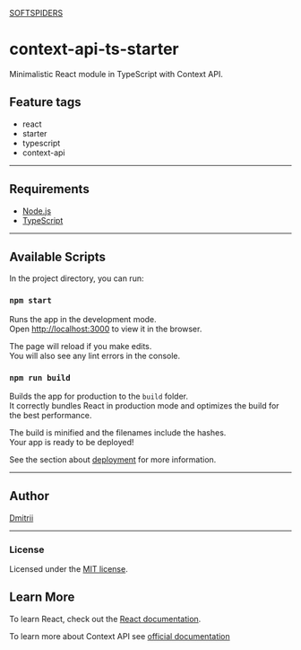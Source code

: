 [SOFTSPIDERS](https://github.com/softspiders/softspiders)

# context-api-ts-starter

Minimalistic React module in TypeScript with Context API.

## Feature tags

- react
- starter
- typescript
- context-api

---

## Requirements

* [Node.js](https://nodejs.org/en/download/package-manager/)
* [TypeScript](https://www.typescriptlang.org/)

---

## Available Scripts

In the project directory, you can run:

### `npm start`

Runs the app in the development mode.<br />
Open [http://localhost:3000](http://localhost:3000) to view it in the browser.

The page will reload if you make edits.<br />
You will also see any lint errors in the console.

### `npm run build`

Builds the app for production to the `build` folder.<br />
It correctly bundles React in production mode and optimizes the build for the best performance.

The build is minified and the filenames include the hashes.<br />
Your app is ready to be deployed!

See the section about [deployment](https://facebook.github.io/create-react-app/docs/deployment) for more information.

---

## Author

[Dmitrii](https://github.com/dmitrii92)

---

### License

Licensed under the [MIT license](./LICENSE).

## Learn More

To learn React, check out the [React documentation](https://reactjs.org/).

To learn more about Context API see [official documentation](https://reactjs.org/docs/context.html)
